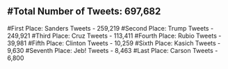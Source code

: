 #Total Number of Tweets: 697,682 
---
#First Place: Sanders Tweets - 259,219
#Second Place: Trump Tweets - 249,921
#Third Place: Cruz Tweets - 113,411
#Fourth Place: Rubio Tweets - 39,981
#Fifth Place: Clinton Tweets - 10,259
#Sixth Place: Kasich Tweets - 9,630
#Seventh Place: Jeb! Tweets - 8,463
#Last Place: Carson Tweets - 6,800
